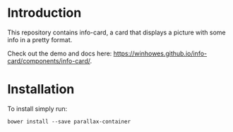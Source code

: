 # Introduction

This repository contains info-card, a card that displays a picture with some info in a pretty format.

Check out the demo and docs here: https://winhowes.github.io/info-card/components/info-card/.

# Installation
To install simply run:
```
bower install --save parallax-container
```
